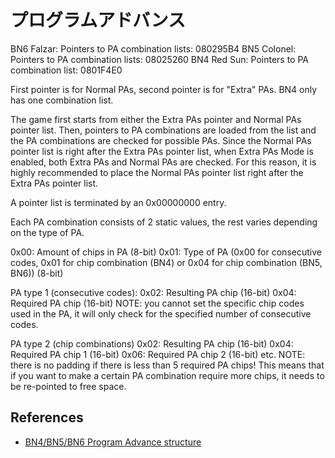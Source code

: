 # プログラムアドバンス

BN6 Falzar:
Pointers to PA combination lists: 080295B4
BN5 Colonel:
Pointers to PA combination lists: 08025260
BN4 Red Sun:
Pointers to PA combination list: 0801F4E0

First pointer is for Normal PAs, second pointer is for "Extra" PAs. BN4 only has one combination list.

The game first starts from either the Extra PAs pointer and Normal PAs pointer list. Then, pointers to PA combinations are loaded from the list and the PA combinations are checked for possible PAs. Since the Normal PAs pointer list is right after the Extra PAs pointer list, when Extra PAs Mode is enabled, both Extra PAs and Normal PAs are checked. For this reason, it is highly recommended to place the Normal PAs pointer list right after the Extra PAs pointer list.

A pointer list is terminated by an 0x00000000 entry.



Each PA combination consists of 2 static values, the rest varies depending on the type of PA.

0x00: Amount of chips in PA (8-bit)
0x01: Type of PA (0x00 for consecutive codes, 0x01 for chip combination (BN4) or 0x04 for chip combination (BN5, BN6)) (8-bit)

PA type 1 (consecutive codes):
0x02: Resulting PA chip (16-bit)
0x04: Required PA chip (16-bit)
NOTE: you cannot set the specific chip codes used in the PA, it will only check for the specified number of consecutive codes.

PA type 2 (chip combinations)
0x02: Resulting PA chip (16-bit)
0x04: Required PA chip 1 (16-bit)
0x06: Required PA chip 2 (16-bit)
etc.
NOTE: there is no padding if there is less than 5 required PA chips! This means that if you want to make a certain PA combination require more chips, it needs to be re-pointed to free space.


## References

- [BN4/BN5/BN6 Program Advance structure](https://forums.therockmanexezone.com/bn4-bn5-bn6-program-advance-structure-t5337.html)